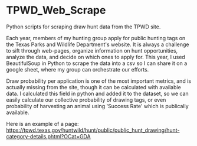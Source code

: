 # TPWD_Web_Scrape
Python scripts for scraping draw hunt data from the TPWD site.

Each year, members of my hunting group apply for public hunting tags on the Texas Parks and Wildlife Department's website.
It is always a challenge to sift through web-pages, organize information on hunt opportunities, analyze the data, and decide on which ones to apply for.
This year, I used BeautifulSoup in Python to scrape the data into a csv so I can share it on a google sheet, where my group can orchestrate our efforts.

Draw probability per application is one of the most important metrics, and is actually missing from the site, though it can be calculated with available data.
I calculated this field in python and added it to the dataset, so we can easily calculate our collective probability of drawing tags, or even probability of harvesting an animal using 'Success Rate' which is publically available.

Here is an example of a page:
https://tpwd.texas.gov/huntwild/hunt/public/public_hunt_drawing/hunt-category-details.phtml?OCat=GDA
